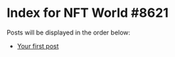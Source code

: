 # Index for NFT World #8621
Posts will be displayed in the order below:

- [Your first post](./001-first.md)

